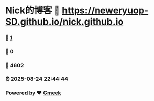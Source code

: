 # Nick的博客 :link: https://neweryuop-SD.github.io/nick.github.io 
### :page_facing_up: [1](https://neweryuop-SD.github.io/nick.github.io/tag.html) 
### :speech_balloon: 0 
### :hibiscus: 4602 
### :alarm_clock: 2025-08-24 22:44:44 
### Powered by :heart: [Gmeek](https://github.com/Meekdai/Gmeek)
